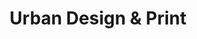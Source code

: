 ---
title: "Urban Design & Print"
url: /ballincollig/urban-design-und-print/
shop: Raumausstattung
---